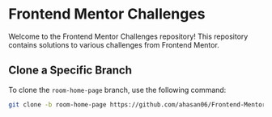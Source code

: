 # Frontend Mentor Challenges

Welcome to the Frontend Mentor Challenges repository! This repository contains solutions to various challenges from Frontend Mentor.

## Clone a Specific Branch

To clone the `room-home-page` branch, use the following command:

```bash
git clone -b room-home-page https://github.com/ahasan06/Frontend-MentorChallenges.git
